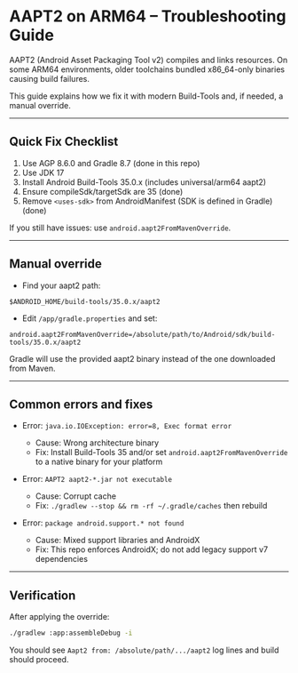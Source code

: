 # AAPT2 on ARM64 – Troubleshooting Guide

AAPT2 (Android Asset Packaging Tool v2) compiles and links resources. On some ARM64 environments, older toolchains bundled x86_64-only binaries causing build failures.

This guide explains how we fix it with modern Build-Tools and, if needed, a manual override.

---

## Quick Fix Checklist

1) Use AGP 8.6.0 and Gradle 8.7 (done in this repo)
2) Use JDK 17
3) Install Android Build-Tools 35.0.x (includes universal/arm64 aapt2)
4) Ensure compileSdk/targetSdk are 35 (done)
5) Remove `<uses-sdk>` from AndroidManifest (SDK is defined in Gradle) (done)

If you still have issues: use `android.aapt2FromMavenOverride`.

---

## Manual override

- Find your aapt2 path:
```
$ANDROID_HOME/build-tools/35.0.x/aapt2
```
- Edit `/app/gradle.properties` and set:
```
android.aapt2FromMavenOverride=/absolute/path/to/Android/sdk/build-tools/35.0.x/aapt2
```

Gradle will use the provided aapt2 binary instead of the one downloaded from Maven.

---

## Common errors and fixes

- Error: `java.io.IOException: error=8, Exec format error`
  - Cause: Wrong architecture binary
  - Fix: Install Build-Tools 35 and/or set `android.aapt2FromMavenOverride` to a native binary for your platform

- Error: `AAPT2 aapt2-*.jar not executable`
  - Cause: Corrupt cache
  - Fix: `./gradlew --stop && rm -rf ~/.gradle/caches` then rebuild

- Error: `package android.support.* not found`
  - Cause: Mixed support libraries and AndroidX
  - Fix: This repo enforces AndroidX; do not add legacy support v7 dependencies

---

## Verification

After applying the override:
```bash
./gradlew :app:assembleDebug -i
```
You should see `Aapt2 from: /absolute/path/.../aapt2` log lines and build should proceed.